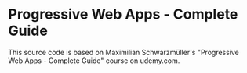 # Progressive Web Apps - Complete Guide

This source code is based on Maximilian Schwarzmüller's
"Progressive Web Apps - Complete Guide" course on udemy.com.
